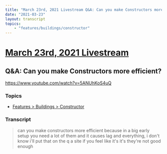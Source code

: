 ```yaml
---
title: "March 23rd, 2021 Livestream Q&A: Can you make Constructors more efficient?"
date: "2021-03-23"
layout: transcript
topics:
    - "features/buildings/constructor"
---
```

# [March 23rd, 2021 Livestream](../2021-03-23.md)
## Q&A: Can you make Constructors more efficient?
https://www.youtube.com/watch?v=5ANUhKoS4uQ

### Topics
* [Features > Buildings > Constructor](../topics/features/buildings/constructor.md)

### Transcript

> can you make constructors more efficient because in a big early setup you need a lot of them and it causes lag and everything, i don't know i'll put that on the q a site if you feel like it's it's they're not good enough
